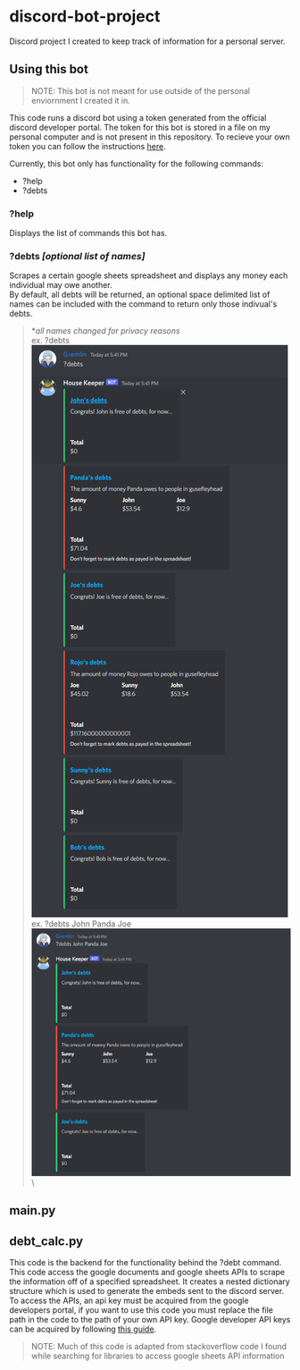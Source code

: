 # discord-bot-project
Discord project I created to keep track of information for a personal server. 

## Using this bot
>NOTE: This bot is not meant for use outside of the personal enviornment I created it in.

This code runs a discord bot using a token generated from the official discord developer portal. The token for this bot is stored in a file on my personal computer and is not present in this repository.
To recieve your own token you can follow the instructions [here](https://www.freecodecamp.org/news/create-a-discord-bot-with-python/).

Currently, this bot only has functionality for the following commands:
- ?help
- ?debts

### ?help
Displays the list of commands this bot has.

### ?debts *[optional list of names]*
Scrapes a certain google sheets spreadsheet and displays any money each individual may owe another.\
By default, all debts will be returned, an optional space delimited list of names can be included with the command to return only those indivual's debts.
> \**all names changed for privacy reasons*\
> ex. ?debts\
> ![Example of ?debts default functionality](/assets/debts_default_functionality.png)\
> ex. ?debts John Panda Joe\
> ![Example of ?debts with a list of names](/assets/debts_extended_functionality.png)\

## main.py

## debt_calc.py
This code is the backend for the functionality behind the ?debt command. This code access the google documents and google sheets APIs to scrape the information off of a specified spreadsheet. It creates a nested dictionary structure which is used to generate the embeds sent to the discord server. To access the APIs, an api key must be acquired from the google developers portal, if you want to use this code you must replace the file path in the code to the path of your own API key. Google developer API keys can be acquired by following [this guide](https://cloud.google.com/docs/authentication/api-keys#:~:text=on%20the%20project.-,Creating%20an%20API%20key,displays%20your%20newly%20created%20key.).

> NOTE: Much of this code is adapted from stackoverflow code I found while searching for libraries to access google sheets API information
